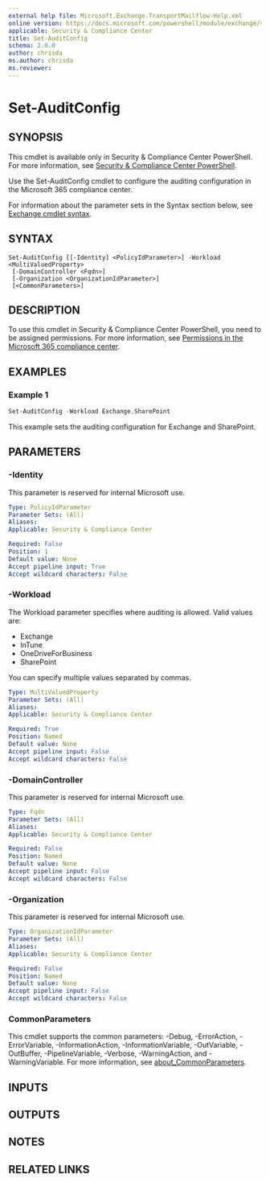 ```yaml
---
external help file: Microsoft.Exchange.TransportMailflow-Help.xml
online version: https://docs.microsoft.com/powershell/module/exchange/set-auditconfig
applicable: Security & Compliance Center
title: Set-AuditConfig
schema: 2.0.0
author: chrisda
ms.author: chrisda
ms.reviewer:
---
```


# Set-AuditConfig

## SYNOPSIS
This cmdlet is available only in Security & Compliance Center PowerShell. For more information, see [Security & Compliance Center PowerShell](https://docs.microsoft.com/powershell/exchange/scc-powershell).

Use the Set-AuditConfig cmdlet to configure the auditing configuration in the Microsoft 365 compliance center.

For information about the parameter sets in the Syntax section below, see [Exchange cmdlet syntax](https://docs.microsoft.com/powershell/exchange/exchange-cmdlet-syntax).

## SYNTAX

```
Set-AuditConfig [[-Identity] <PolicyIdParameter>] -Workload <MultiValuedProperty>
 [-DomainController <Fqdn>]
 [-Organization <OrganizationIdParameter>]
 [<CommonParameters>]
```

## DESCRIPTION
To use this cmdlet in Security & Compliance Center PowerShell, you need to be assigned permissions. For more information, see [Permissions in the Microsoft 365 compliance center](https://docs.microsoft.com/microsoft-365/compliance/microsoft-365-compliance-center-permissions).

## EXAMPLES

### Example 1
```powershell
Set-AuditConfig -Workload Exchange,SharePoint
```

This example sets the auditing configuration for Exchange and SharePoint.

## PARAMETERS

### -Identity
This parameter is reserved for internal Microsoft use.

```yaml
Type: PolicyIdParameter
Parameter Sets: (All)
Aliases:
Applicable: Security & Compliance Center

Required: False
Position: 1
Default value: None
Accept pipeline input: True
Accept wildcard characters: False
```

### -Workload
The Workload parameter specifies where auditing is allowed. Valid values are:

- Exchange
- InTune
- OneDriveForBusiness
- SharePoint

You can specify multiple values separated by commas.

```yaml
Type: MultiValuedProperty
Parameter Sets: (All)
Aliases:
Applicable: Security & Compliance Center

Required: True
Position: Named
Default value: None
Accept pipeline input: False
Accept wildcard characters: False
```

### -DomainController
This parameter is reserved for internal Microsoft use.

```yaml
Type: Fqdn
Parameter Sets: (All)
Aliases:
Applicable: Security & Compliance Center

Required: False
Position: Named
Default value: None
Accept pipeline input: False
Accept wildcard characters: False
```

### -Organization
This parameter is reserved for internal Microsoft use.

```yaml
Type: OrganizationIdParameter
Parameter Sets: (All)
Aliases:
Applicable: Security & Compliance Center

Required: False
Position: Named
Default value: None
Accept pipeline input: False
Accept wildcard characters: False
```

### CommonParameters
This cmdlet supports the common parameters: -Debug, -ErrorAction, -ErrorVariable, -InformationAction, -InformationVariable, -OutVariable, -OutBuffer, -PipelineVariable, -Verbose, -WarningAction, and -WarningVariable. For more information, see [about_CommonParameters](https://go.microsoft.com/fwlink/p/?LinkID=113216).

## INPUTS

###  

## OUTPUTS

###  

## NOTES

## RELATED LINKS
